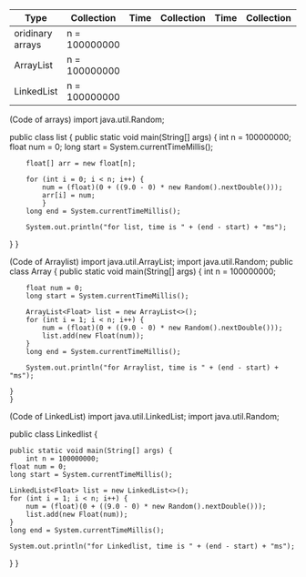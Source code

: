 | Type | Collection | Time | Collection | Time | Collection | Time |
| --- | --- | --- |--- | --- | --- |--- | 
| oridinary arrays | n = 100000000|  |
| ArrayList | n = 100000000 |  |
| LinkedList | n = 100000000 |  |


(Code of arrays)
import java.util.Random;

public class list {
	public static void main(String[] args) {
		int n = 100000000;
		float num = 0;
		long start = System.currentTimeMillis();
		
		float[] arr = new float[n];
		
		for (int i = 0; i < n; i++) {
			num = (float)(0 + ((9.0 - 0) * new Random().nextDouble()));
			arr[i] = num;
			}
		long end = System.currentTimeMillis();
		
	    System.out.println("for list, time is " + (end - start) + "ms");
}
}


(Code of Arraylist)
import java.util.ArrayList;
import java.util.Random;
public class Array {
	public static void main(String[] args) {
	int n = 100000000;

		float num = 0;
		long start = System.currentTimeMillis();
		
		ArrayList<Float> list = new ArrayList<>();
        for (int i = 1; i < n; i++) {
        	num = (float)(0 + ((9.0 - 0) * new Random().nextDouble()));
            list.add(new Float(num));
        }
        long end = System.currentTimeMillis();
    	
        System.out.println("for Arraylist, time is " + (end - start) + "ms");
	
	}
	}
  
  
(Code of LinkedList)
import java.util.LinkedList;
import java.util.Random;

public class Linkedlist {

	public static void main(String[] args) {
		int n = 100000000;
	float num = 0;
	long start = System.currentTimeMillis();
	
	LinkedList<Float> list = new LinkedList<>();
    for (int i = 1; i < n; i++) {
    	num = (float)(0 + ((9.0 - 0) * new Random().nextDouble()));
        list.add(new Float(num));
    }
    long end = System.currentTimeMillis();
	
    System.out.println("for Linkedlist, time is " + (end - start) + "ms");
}
}
